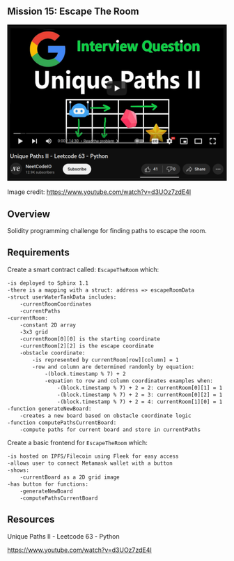 ## Mission 15: Escape The Room

<img src="images/botPaths.png" alt="botPaths"/>

Image credit: https://www.youtube.com/watch?v=d3UOz7zdE4I

## Overview

Solidity programming challenge for finding paths to escape the room. 

## Requirements

Create a smart contract called: ```EscapeTheRoom``` which:

    -is deployed to Sphinx 1.1
    -there is a mapping with a struct: address => escapeRoomData
    -struct userWaterTankData includes:
        -currentRoomCoordinates
        -currentPaths
    -currentRoom:
        -constant 2D array
        -3x3 grid
        -currentRoom[0][0] is the starting coordinate 
        -currentRoom[2][2] is the escape coordinate  
        -obstacle coordinate:
            -is represented by currentRoom[row][column] = 1
            -row and column are determined randomly by equation: 
                -(block.timestamp % 7) + 2 
                -equation to row and column coordinates examples when:
                    -(block.timestamp % 7) + 2 = 2: currentRoom[0][1] = 1
                    -(block.timestamp % 7) + 2 = 3: currentRoom[0][2] = 1
                    -(block.timestamp % 7) + 2 = 4: currentRoom[1][0] = 1
    -function generateNewBoard:
        -creates a new board based on obstacle coordinate logic
    -function computePathsCurrentBoard:
        -compute paths for current board and store in currentPaths

Create a basic frontend for ```EscapeTheRoom``` which:

    -is hosted on IPFS/Filecoin using Fleek for easy access
    -allows user to connect Metamask wallet with a button
    -shows: 
        -currentBoard as a 2D grid image
    -has button for functions:
        -generateNewBoard
        -computePathsCurrentBoard

## Resources

Unique Paths II - Leetcode 63 - Python 

https://www.youtube.com/watch?v=d3UOz7zdE4I
